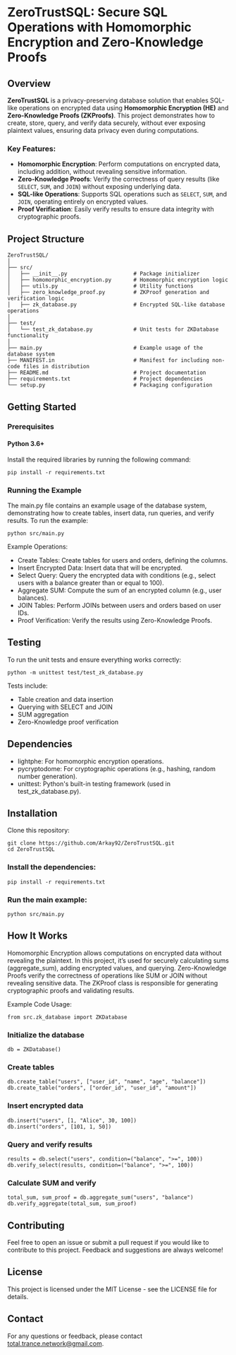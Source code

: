 # ZeroTrustSQL: Secure SQL Operations with Homomorphic Encryption and Zero-Knowledge Proofs

## Overview

**ZeroTrustSQL** is a privacy-preserving database solution that enables SQL-like operations on encrypted data using **Homomorphic Encryption (HE)** and **Zero-Knowledge Proofs (ZKProofs)**. This project demonstrates how to create, store, query, and verify data securely, without ever exposing plaintext values, ensuring data privacy even during computations.

### Key Features:
- **Homomorphic Encryption**: Perform computations on encrypted data, including addition, without revealing sensitive information.
- **Zero-Knowledge Proofs**: Verify the correctness of query results (like `SELECT`, `SUM`, and `JOIN`) without exposing underlying data.
- **SQL-like Operations**: Supports SQL operations such as `SELECT`, `SUM`, and `JOIN`, operating entirely on encrypted values.
- **Proof Verification**: Easily verify results to ensure data integrity with cryptographic proofs.

## Project Structure

```plaintext
ZeroTrustSQL/
│
├── src/
│   ├── __init__.py                     # Package initializer
│   ├── homomorphic_encryption.py       # Homomorphic encryption logic
│   ├── utils.py                        # Utility functions
│   ├── zero_knowledge_proof.py         # ZKProof generation and verification logic
│   ├── zk_database.py                  # Encrypted SQL-like database operations
│
├── test/
│   └── test_zk_database.py             # Unit tests for ZKDatabase functionality
│
├── main.py                             # Example usage of the database system
├── MANIFEST.in                         # Manifest for including non-code files in distribution
├── README.md                           # Project documentation
├── requirements.txt                    # Project dependencies
└── setup.py                            # Packaging configuration
```

## Getting Started
### Prerequisites
#### Python 3.6+
Install the required libraries by running the following command:
```
pip install -r requirements.txt
```
### Running the Example
The main.py file contains an example usage of the database system, demonstrating how to create tables, insert data, run queries, and verify results. To run the example:
```
python src/main.py
```

Example Operations:
- Create Tables: Create tables for users and orders, defining the columns.
- Insert Encrypted Data: Insert data that will be encrypted.
- Select Query: Query the encrypted data with conditions (e.g., select users with a balance greater than or equal to 100).
- Aggregate SUM: Compute the sum of an encrypted column (e.g., user balances).
- JOIN Tables: Perform JOINs between users and orders based on user IDs.
- Proof Verification: Verify the results using Zero-Knowledge Proofs.

## Testing
To run the unit tests and ensure everything works correctly:
```
python -m unittest test/test_zk_database.py
```

Tests include:

- Table creation and data insertion
- Querying with SELECT and JOIN
- SUM aggregation
- Zero-Knowledge proof verification

## Dependencies
- lightphe: For homomorphic encryption operations.
- pycryptodome: For cryptographic operations (e.g., hashing, random number generation).
- unittest: Python's built-in testing framework (used in test_zk_database.py).

## Installation
Clone this repository:
```
git clone https://github.com/Arkay92/ZeroTrustSQL.git
cd ZeroTrustSQL
```

### Install the dependencies:
```
pip install -r requirements.txt
```

### Run the main example:
```
python src/main.py
```

## How It Works
Homomorphic Encryption allows computations on encrypted data without revealing the plaintext. In this project, it’s used for securely calculating sums (aggregate_sum), adding encrypted values, and querying.
Zero-Knowledge Proofs verify the correctness of operations like SUM or JOIN without revealing sensitive data. The ZKProof class is responsible for generating cryptographic proofs and validating results.

Example Code Usage:
```
from src.zk_database import ZKDatabase
```

### Initialize the database
```
db = ZKDatabase()
```

### Create tables
```
db.create_table("users", ["user_id", "name", "age", "balance"])
db.create_table("orders", ["order_id", "user_id", "amount"])
```

### Insert encrypted data
```
db.insert("users", [1, "Alice", 30, 100])
db.insert("orders", [101, 1, 50])
```

### Query and verify results
```
results = db.select("users", condition=("balance", ">=", 100))
db.verify_select(results, condition=("balance", ">=", 100))
```

### Calculate SUM and verify
```
total_sum, sum_proof = db.aggregate_sum("users", "balance")
db.verify_aggregate(total_sum, sum_proof)
```

## Contributing
Feel free to open an issue or submit a pull request if you would like to contribute to this project. Feedback and suggestions are always welcome!

## License
This project is licensed under the MIT License - see the LICENSE file for details.

## Contact
For any questions or feedback, please contact total.trance.network@gmail.com.

